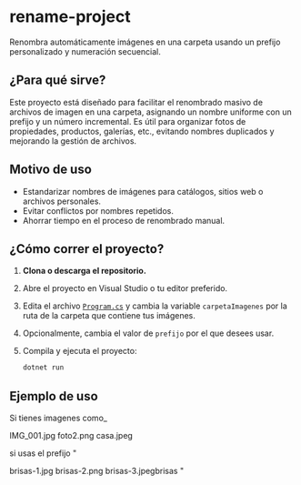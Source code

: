 # rename-project

Renombra automáticamente imágenes en una carpeta usando un prefijo personalizado y numeración secuencial.

## ¿Para qué sirve?

Este proyecto está diseñado para facilitar el renombrado masivo de archivos de imagen en una carpeta, asignando un nombre uniforme con un prefijo y un número incremental. Es útil para organizar fotos de propiedades, productos, galerías, etc., evitando nombres duplicados y mejorando la gestión de archivos.

## Motivo de uso

- Estandarizar nombres de imágenes para catálogos, sitios web o archivos personales.
- Evitar conflictos por nombres repetidos.
- Ahorrar tiempo en el proceso de renombrado manual.

## ¿Cómo correr el proyecto?

1. **Clona o descarga el repositorio.**
2. Abre el proyecto en Visual Studio o tu editor preferido.
3. Edita el archivo [`Program.cs`](Program.cs) y cambia la variable `carpetaImagenes` por la ruta de la carpeta que contiene tus imágenes.
4. Opcionalmente, cambia el valor de `prefijo` por el que desees usar.
5. Compila y ejecuta el proyecto:

   ```sh
   dotnet run
## Ejemplo de uso
Si tienes imagenes como_

IMG_001.jpg
foto2.png
casa.jpeg

si usas el prefijo " 

brisas-1.jpg
brisas-2.png
brisas-3.jpegbrisas "